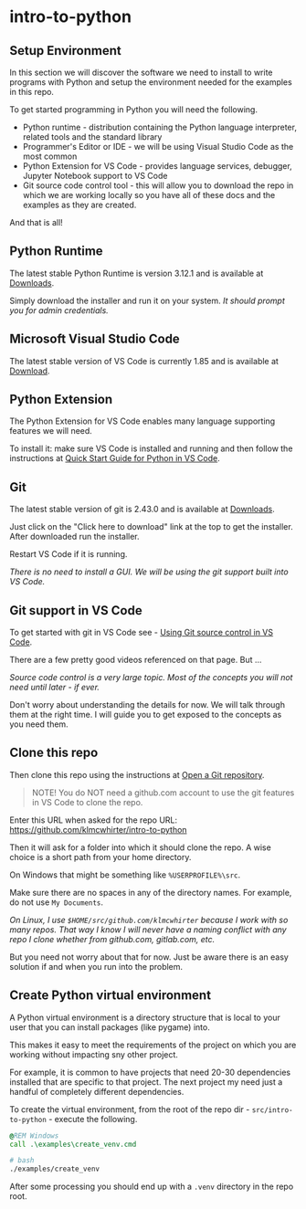 # intro-to-python

## Setup Environment
In this section we will discover the software we need to install to write programs with Python and setup the environment needed for the examples in this repo.

To get started programming in Python you will need the following.

* Python runtime - distribution containing the Python language interpreter, related tools and the standard library
* Programmer's Editor or IDE - we will be using Visual Studio Code as the most common
* Python Extension for VS Code - provides language services, debugger, Jupyter Notebook support to VS Code
* Git source code control tool - this will allow you to download the repo in which we are working locally so you have all of these docs and the examples as they are created.

And that is all!

## Python Runtime
The latest stable Python Runtime is version 3.12.1 and is available at [Downloads](https://www.python.org/downloads/).

Simply download the installer and run it on your system. _It should prompt you for admin credentials._

## Microsoft Visual Studio Code
The latest stable version of VS Code is currently 1.85 and is available at [Download](https://code.visualstudio.com/Download).

## Python Extension
The Python Extension for VS Code enables many language supporting features we will need.

To install it: make sure VS Code is installed and running and then follow the instructions at [Quick Start Guide for Python in VS Code](https://code.visualstudio.com/docs/python/python-quick-start).

## Git
The latest stable version of git is 2.43.0 and is available at [Downloads](https://git-scm.com/downloads).

Just click on the "Click here to download" link at the top to get the installer. After downloaded run the installer.

Restart VS Code if it is running.

_There is no need to install a GUI. We will be using the git support built into VS Code._

## Git support in VS Code

To get started with git in VS Code see - [Using Git source control in VS Code](https://code.visualstudio.com/docs/sourcecontrol/overview).

There are a few pretty good videos referenced on that page. But ...

_Source code control is a very large topic. Most of the concepts you will not need until later - if ever._

Don't worry about understanding the details for now. We will talk through them at the right time. I will guide you to get exposed to the concepts as you need them.

## Clone this repo

Then clone this repo using the instructions at [Open a Git repository](https://code.visualstudio.com/docs/sourcecontrol/intro-to-git#_open-a-git-repository).

> NOTE! You do NOT need a github.com account to use the git features in VS Code to clone the repo.

Enter this URL when asked for the repo URL: https://github.com/klmcwhirter/intro-to-python

Then it will ask for a folder into which it should clone the repo. A wise choice is a short path from your home directory.

On Windows that might be something like `%USERPROFILE%\src`.

Make sure there are no spaces in any of the directory names. For example, do not use `My Documents`.

_On Linux, I use `$HOME/src/github.com/klmcwhirter` because I work with so many repos. That way I know I will never have a naming conflict with any repo I clone whether from github.com, gitlab.com, etc._

But you need not worry about that for now. Just be aware there is an easy solution if and when you run into the problem.

## Create Python virtual environment
A Python virtual environment is a directory structure that is local to your user that you can install packages (like pygame) into.

This makes it easy to meet the requirements of the project on which you are working without impacting sny other project.

For example, it is common to have projects that need 20-30 dependencies installed that are specific to that project. The next project my need just a handful of completely different dependencies.

To create the virtual environment, from the root of the repo dir - `src/intro-to-python` - execute the following.

```cmd
@REM Windows
call .\examples\create_venv.cmd
```

```bash
# bash
./examples/create_venv
```

After some processing you should end up with a `.venv` directory in the repo root.
